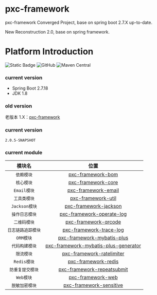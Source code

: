 # pxc-framework

pxc-framework Converged Project, base on spring boot 2.7.X up-to-date.

New Reconstruction 2.0, base on spring framework.

# Platform Introduction

![Static Badge](https://img.shields.io/badge/1.8%2B-red?logo=oracle&logoColor=%23F80000&label=JDK&link=https%3A%2F%2Fwww.oracle.com%2Fjava%2Ftechnologies%2Fdownloads%2F%23java8)
![GitHub](https://img.shields.io/github/license/panxiaochao/pxc-framework?color=%230094F5)
![Maven Central](https://img.shields.io/maven-central/v/io.github.panxiaochao/pxc-framework-core?color=%2300B388)

### current version

- Spring Boot 2.7.18
- JDK 1.8

### old version

老版本 1.X：[pxc-framework](https://github.com/panxiaochao/pxc-framework)

### current version

`2.0.5-SNAPSHOT`

### current module

|     模块名     |                                      位置                                      |
|:-----------:|:----------------------------------------------------------------------------:|
|   `依赖模块`    |                    [pxc-framework-bom](pxc-framework-bom)                    |
|   `核心模块`    |                   [pxc-framework-core](pxc-framework-core)                   |
|  `Email模块`  |                  [pxc-framework-email](pxc-framework-email)                  |
|   `工具类模块`   |                   [pxc-framework-util](pxc-framework-util)                   |
| `Jackson模块` |                [pxc-framework-jackson](pxc-framework-jackson)                |
|  `操作日志模块`   |            [pxc-framework-operate-log](pxc-framework-operate-log)            |
|   `二维码模块`   |                 [pxc-framework-qrcode](pxc-framework-qrcode)                 |
| `日志链路追踪模块`  |              [pxc-framework-trace-log](pxc-framework-trace-log)              |
|   `ORM模块`   |           [pxc-framework-mybatis-plus](pxc-framework-mybatis-plus)           |
|  `代码构建模块`   | [pxc-framework-mybatis-plus-generator](pxc-framework-mybatis-plus-generator) |
|   `限流模块`    |            [pxc-framework-ratelimiter](pxc-framework-ratelimiter)            |
|  `Redis模块`  |                  [pxc-framework-redis](pxc-framework-redis)                  |
|  `防重复提交模块`  |           [pxc-framework-repeatsubmit](pxc-framework-repeatsubmit)           |
|   `Web模块`   |                    [pxc-framework-web](pxc-framework-web)                    |
|  `脱敏加密模块`   |              [pxc-framework-sensitive](pxc-framework-sensitive)              |

